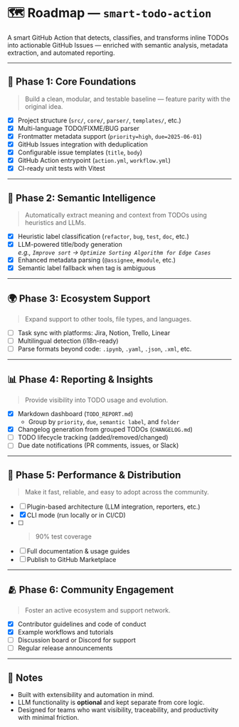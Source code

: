 # 🗺️ Roadmap — `smart-todo-action`

A smart GitHub Action that detects, classifies, and transforms inline TODOs into actionable GitHub Issues — enriched with semantic analysis, metadata extraction, and automated reporting.

---

## 🧱 Phase 1: Core Foundations

> Build a clean, modular, and testable baseline — feature parity with the original idea.

- [x] Project structure (`src/`, `core/`, `parser/`, `templates/`, etc.)
- [x] Multi-language TODO/FIXME/BUG parser
- [x] Frontmatter metadata support (`priority=high`, `due=2025-06-01`)
- [x] GitHub Issues integration with deduplication
- [x] Configurable issue templates (`title`, `body`)
- [x] GitHub Action entrypoint (`action.yml`, `workflow.yml`)
- [x] CI-ready unit tests with Vitest

---

## 🧠 Phase 2: Semantic Intelligence

> Automatically extract meaning and context from TODOs using heuristics and LLMs.

- [x] Heuristic label classification (`refactor`, `bug`, `test`, `doc`, etc.)
- [x] LLM-powered title/body generation  
  _e.g., `Improve sort` → `Optimize Sorting Algorithm for Edge Cases`_
- [x] Enhanced metadata parsing (`@assignee`, `#module`, etc.)
- [x] Semantic label fallback when tag is ambiguous

---

## 🌍 Phase 3: Ecosystem Support

> Expand support to other tools, file types, and languages.

- [ ] Task sync with platforms: Jira, Notion, Trello, Linear
- [ ] Multilingual detection (i18n-ready)
- [ ] Parse formats beyond code: `.ipynb`, `.yaml`, `.json`, `.xml`, etc.

---

## 📊 Phase 4: Reporting & Insights

> Provide visibility into TODO usage and evolution.

- [x] Markdown dashboard (`TODO_REPORT.md`)
  - Group by `priority`, `due`, `semantic label`, and `folder`
- [x] Changelog generation from grouped TODOs (`CHANGELOG.md`)
- [ ] TODO lifecycle tracking (added/removed/changed)
- [ ] Due date notifications (PR comments, issues, or Slack)

---

## 🔁 Phase 5: Performance & Distribution

> Make it fast, reliable, and easy to adopt across the community.

- [ ] Plugin-based architecture (LLM integration, reporters, etc.)
- [x] CLI mode (run locally or in CI/CD)
- [ ] >90% test coverage
- [ ] Full documentation & usage guides
- [ ] Publish to GitHub Marketplace

---

## 🫂 Phase 6: Community Engagement

> Foster an active ecosystem and support network.

- [x] Contributor guidelines and code of conduct
- [x] Example workflows and tutorials
- [ ] Discussion board or Discord for support
- [ ] Regular release announcements

---

## 📌 Notes

- Built with extensibility and automation in mind.
- LLM functionality is **optional** and kept separate from core logic.
- Designed for teams who want visibility, traceability, and productivity with minimal friction.

